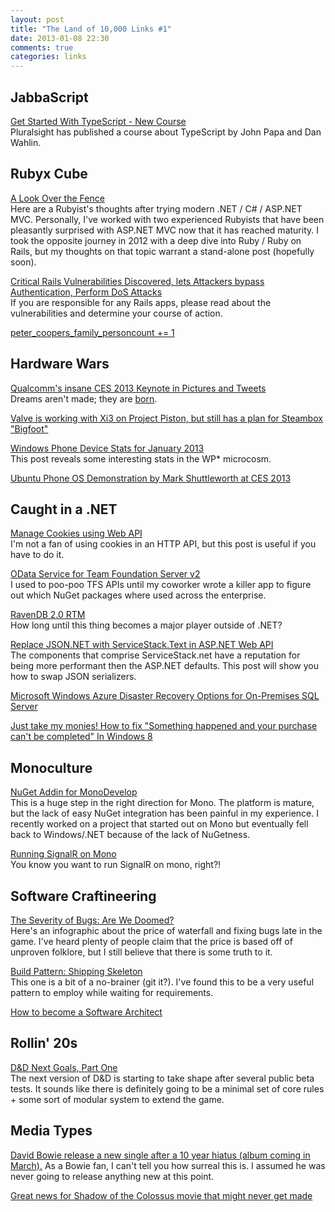 ```yaml
---
layout: post
title: "The Land of 10,000 Links #1"
date: 2013-01-08 22:30
comments: true
categories: links
---
```

## JabbaScript
[Get Started With TypeScript - New Course](http://www.johnpapa.net/typescriptcourse/)  
Pluralsight has published a course about TypeScript by John Papa and Dan Wahlin.

## Rubyx Cube
[A Look Over the Fence](http://rubysource.com/a-look-over-the-fence-asp-net/)  
Here are a Rubyist's thoughts after trying modern .NET / C# / ASP.NET MVC. Personally, I've worked with two experienced Rubyists that have been pleasantly surprised with ASP.NET MVC now that it has reached maturity. I took the opposite journey in 2012 with a deep dive into Ruby / Ruby on Rails, but my thoughts on that topic warrant a stand-alone post (hopefully soon).

[Critical Rails Vulnerabilities Discovered, lets Attackers bypass Authentication, Perform DoS Attacks](http://thenextweb.com/insider/2013/01/08/critical-rails-vulnerabilities-discovered-lets-attackers-bypass-authentication-systems-perform-ddos-attacks/)  
If you are responsible for any Rails apps, please read about the vulnerabilities and determine your course of action.  

[peter_coopers_family_personcount += 1](https://twitter.com/peterc/status/288773838722981889/photo/1)

## Hardware Wars
[Qualcomm's insane CES 2013 Keynote in Pictures and Tweets](http://www.theverge.com/2013/1/8/3850056/qualcomms-insane-ces-2013-keynote-pictures-tweets)  
Dreams aren't made; they are [born](http://assets.sbnation.com/assets/1979101/qualcomm-ces2012-theverge-5_1020.jpg).  

[Valve is working with Xi3 on Project Piston, but still has a plan for Steambox "Bigfoot"](http://www.computerandvideogames.com/385551/gabe-newell-confirms-valve-will-sell-its-own-steam-box/?cid=OTC-RSS&attr=CVG-News-RSS&utm_source=twitterfeed&utm_medium=twitter)

[Windows Phone Device Stats for January 2013](http://blog.adduplex.com/2013/01/windows-phone-device-stats-for-january.html?m=1)  
This post reveals some interesting stats in the WP* microcosm.  

[Ubuntu Phone OS Demonstration by Mark Shuttleworth at CES 2013](http://www.youtube.com/watch?v=RO7QbCqFY7Y&feature=youtu.be)  


## Caught in a .NET
[Manage Cookies using Web API](http://tostring.it/2012/12/03/manage-cookies-using-web-api/)  
I'm not a fan of using cookies in an HTTP API, but this post is useful if you have to do it. 

[OData Service for Team Foundation Server v2](http://blogs.msdn.com/b/briankel/archive/2013/01/07/odata-service-for-team-foundation-server-v2.aspx)  
I used to poo-poo TFS APIs until my coworker wrote a killer app to figure out which NuGet packages where used across the enterprise. 

[RavenDB 2.0 RTM](http://ayende.com/blog/160642/ravendb-2-0-rtm?key=1ffa4e58-1630-451a-a2ca-49169c134af7&utm_source=feedburner&utm_medium=feed&utm_campaign=Feed%3A+AyendeRahien+%28Ayende+%40+Rahien%29)  
How long until this thing becomes a major player outside of .NET?  

[Replace JSON.NET with ServiceStack.Text in ASP.NET Web API](http://www.strathweb.com/2013/01/replace-json-net-with-servicestack-text-in-asp-net-web-api/)  
The components that comprise ServiceStack.net have a reputation for being more performant then the ASP.NET defaults. This post will show you how to swap JSON serializers.  

[Microsoft Windows Azure Disaster Recovery Options for On-Premises SQL Server](http://blogs.msdn.com/b/buckwoody/archive/2013/01/08/microsoft-windows-azure-disaster-recovery-options-for-on-premises-sql-server.aspx)  

[Just take my monies! How to fix "Something happened and your purchase can't be completed" In Windows 8](http://blog.ittoby.com/2013/01/just-take-my-monies-how-to-fix.html)  

## Monoculture
[NuGet Addin for MonoDevelop](http://community.sharpdevelop.net/blogs/mattward/archive/2013/01/07/MonoDevelopNuGetAddin.aspx)  
This is a huge step in the right direction for Mono. The platform is mature, but the lack of easy NuGet integration has been painful in my experience. I recently worked on a project that started out on Mono but eventually fell back to Windows/.NET because of the lack of NuGetness.  

[Running SignalR on Mono](http://social.technet.microsoft.com/wiki/contents/articles/15267.running-signalr-on-mono.aspx)  
You know you want to run SignalR on mono, right?!

## Software Craftineering
[The Severity of Bugs: Are We Doomed?](http://www.typemock.com/images/severity-of-bugs-are-we-doomed-infographic.jpg)  
Here's an infographic about the price of waterfall and fixing bugs late in the game. I've heard plenty of people claim that the price is based off of unproven folklore, but I still believe that there is some truth to it.  
  
[Build Pattern: Shipping Skeleton](http://osherove.com/blog/2013/1/7/build-pattern-shipping-skeleton.html)  
This one is a bit of a no-brainer (git it?). I've found this to be a very useful pattern to employ while waiting for requirements.

[How to become a Software Architect](http://bloggemdano.blogspot.com/2013/01/how-to-become-software-architect.html)  
## Rollin' 20s  
[D&D Next Goals, Part One](http://www.wizards.com/DnD/Article.aspx?x=dnd/4ll/20130107#84135)  
The next version of D&D is starting to take shape after several public beta tests. It sounds like there is definitely going to be a minimal set of core rules + some sort of modular system to extend the game.  

## Media Types
[David Bowie release a new single after a 10 year hiatus (album coming in March).](http://www.davidbowie.com/the-next-day)
As a Bowie fan, I can't tell you how surreal this is. I assumed he was never going to release anything new at this point.

[Great news for Shadow of the Colossus movie that might never get made](http://www.quartertothree.com/fp/2013/01/08/great-news-for-shadow-of-the-colossus-movie-that-might-never-get-made/?utm_source=feedburner&utm_medium=feed&utm_campaign=Feed%3A+QuarterToThree+%28Quarter+to+Three%29) 
